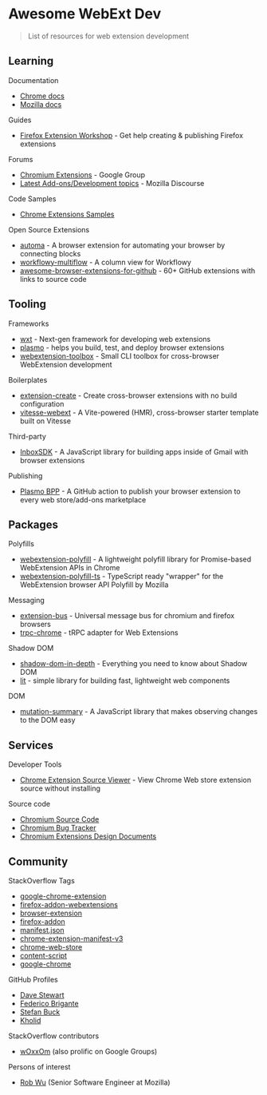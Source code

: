 # Awesome WebExt Dev

> List of resources for web extension development

## Learning

Documentation

- [Chrome docs](https://developer.chrome.com/docs/extensions)
- [Mozilla docs](https://developer.mozilla.org/en-US/docs/Mozilla/Add-ons/WebExtensions)

Guides

- [Firefox Extension Workshop](https://extensionworkshop.com) - Get help creating & publishing Firefox extensions

Forums

- [Chromium Extensions](https://groups.google.com/a/chromium.org/g/chromium-extensions) - Google Group
- [Latest Add-ons/Development topics](https://discourse.mozilla.org/c/add-ons/development/108) - Mozilla Discourse

Code Samples

- [Chrome Extensions Samples](https://github.com/GoogleChrome/chrome-extensions-samples/tree/main)

Open Source Extensions

- [automa](https://github.com/AutomaApp/automa) - A browser extension for automating your browser by connecting blocks
- [workflowy-multiflow](https://github.com/davestewart/workflowy-multiflow) - A column view for Workflowy
- [awesome-browser-extensions-for-github](https://github.com/stefanbuck/awesome-browser-extensions-for-github) - 60+ GitHub extensions with links to source code

## Tooling

Frameworks

- [wxt](https://github.com/wxt-dev/wxt) - Next-gen framework for developing web extensions
- [plasmo](https://github.com/PlasmoHQ/plasmo) - helps you build, test, and deploy browser extensions
- [webextension-toolbox](https://github.com/webextension-toolbox/webextension-toolbox) - Small CLI toolbox for cross-browser WebExtension development

Boilerplates

- [extension-create](https://github.com/cezaraugusto/extension-create) - Create cross-browser extensions with no build configuration
- [vitesse-webext](https://github.com/antfu/vitesse-webext) - A Vite-powered (HMR), cross-browser starter template built on Vitesse

Third-party

- [InboxSDK](https://github.com/InboxSDK/InboxSDK) - A JavaScript library for building apps inside of Gmail with browser extensions

Publishing

- [Plasmo BPP](https://github.com/PlasmoHQ/bpp) - A GitHub action to publish your browser extension to every web store/add-ons marketplace

## Packages

Polyfills

- [webextension-polyfill](https://github.com/mozilla/webextension-polyfill) - A lightweight polyfill library for Promise-based WebExtension APIs in Chrome
- [webextension-polyfill-ts](https://github.com/Lusito/webextension-polyfill-ts) - TypeScript ready "wrapper" for the WebExtension browser API Polyfill by Mozilla

Messaging

- [extension-bus](https://github.com/davestewart/extension-bus) - Universal message bus for chromium and firefox browsers
- [trpc-chrome](https://github.com/jlalmes/trpc-chrome) - tRPC adapter for Web Extensions

Shadow DOM

- [shadow-dom-in-depth](https://github.com/praveenpuglia/shadow-dom-in-depth) - Everything you need to know about Shadow DOM
- [lit](https://github.com/lit/lit) - simple library for building fast, lightweight web components

DOM

- [mutation-summary](https://github.com/rafaelw/mutation-summary) - A JavaScript library that makes observing changes to the DOM easy

## Services

Developer Tools

- [Chrome Extension Source Viewer](https://chromewebstore.google.com/detail/chrome-extension-source-v/jifpbeccnghkjeaalbbjmodiffmgedin) - View Chrome Web store extension source without installing

Source code

- [Chromium Source Code](https://www.chromium.org/Home/)
- [Chromium Bug Tracker](https://issues.chromium.org/issues?q=status:open)
- [Chromium Extensions Design Documents](https://www.chromium.org/developers/design-documents/extensions/)

## Community

StackOverflow Tags

- [google-chrome-extension](https://stackoverflow.com/questions/tagged/google-chrome-extension)
- [firefox-addon-webextensions](https://stackoverflow.com/questions/tagged/firefox-addon-webextensions)
- [browser-extension](https://stackoverflow.com/questions/tagged/browser-extension)
- [firefox-addon](https://stackoverflow.com/questions/tagged/firefox-addon)
- [manifest.json](https://stackoverflow.com/questions/tagged/manifest.json)
- [chrome-extension-manifest-v3](https://stackoverflow.com/questions/tagged/chrome-extension-manifest-v3)
- [chrome-web-store](https://stackoverflow.com/questions/tagged/chrome-web-store)
- [content-script](https://stackoverflow.com/questions/tagged/content-script)
- [google-chrome](https://stackoverflow.com/questions/tagged/google-chrome)

GitHub Profiles

- [Dave Stewart](https://github.com/davestewart/)
- [Federico Brigante](https://github.com/fregante)
- [Stefan Buck](https://github.com/stefanbuck)
- [Kholid](https://github.com/Kholid060)

StackOverflow contributors

- [wOxxOm](https://stackoverflow.com/users/3959875/woxxom) (also prolific on Google Groups)

Persons of interest

- [Rob Wu](https://robwu.nl/) (Senior Software Engineer at Mozilla)
